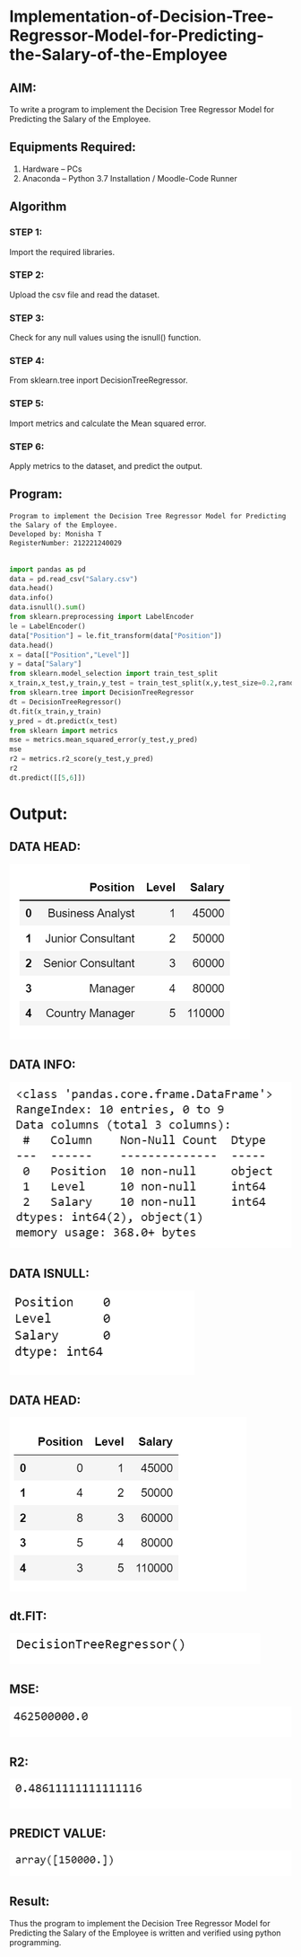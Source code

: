 # Implementation-of-Decision-Tree-Regressor-Model-for-Predicting-the-Salary-of-the-Employee

## AIM:
To write a program to implement the Decision Tree Regressor Model for Predicting the Salary of the Employee.

## Equipments Required:
1. Hardware – PCs
2. Anaconda – Python 3.7 Installation / Moodle-Code Runner

## Algorithm

### STEP 1:

Import the required libraries.

### STEP 2:

Upload the csv file and read the dataset.

### STEP 3:

Check for any null values using the isnull() function.

### STEP 4:

From sklearn.tree inport DecisionTreeRegressor.

### STEP 5:

Import metrics and calculate the Mean squared error.

### STEP 6:

Apply metrics to the dataset, and predict the output.

## Program:
```
Program to implement the Decision Tree Regressor Model for Predicting the Salary of the Employee.
Developed by: Monisha T
RegisterNumber: 212221240029 

```

```python

import pandas as pd
data = pd.read_csv("Salary.csv")
data.head()
data.info()
data.isnull().sum()
from sklearn.preprocessing import LabelEncoder
le = LabelEncoder()
data["Position"] = le.fit_transform(data["Position"])
data.head()
x = data[["Position","Level"]]
y = data["Salary"]
from sklearn.model_selection import train_test_split
x_train,x_test,y_train,y_test = train_test_split(x,y,test_size=0.2,random_state=2)
from sklearn.tree import DecisionTreeRegressor
dt = DecisionTreeRegressor()
dt.fit(x_train,y_train)
y_pred = dt.predict(x_test)
from sklearn import metrics
mse = metrics.mean_squared_error(y_test,y_pred)
mse
r2 = metrics.r2_score(y_test,y_pred)
r2
dt.predict([[5,6]])

```

# Output:

## DATA HEAD:

![output](./output1.png)

## DATA INFO:

![output](./output2.png)

## DATA ISNULL:

![output](./output3.png)

## DATA HEAD:

![output](./output4.png)

## dt.FIT:

![output](./output5.png)

## MSE:

![output](./output6.png)

## R2:

![output](./output7.png)

## PREDICT VALUE:

![output](./output8.png)


## Result:
Thus the program to implement the Decision Tree Regressor Model for Predicting the Salary of the Employee is written and verified using python programming.
